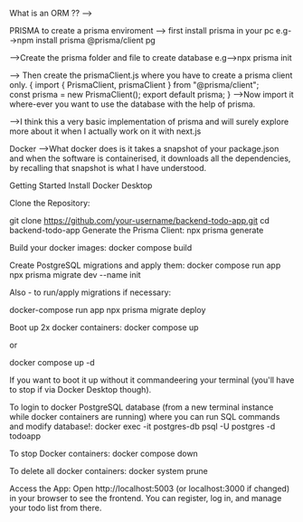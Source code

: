What is an ORM ??
-->

PRISMA
to create a prisma enviroment
--> first install prisma in your pc
e.g-->npm install prisma @prisma/client pg

-->Create the prisma folder and file to create database
e.g-->npx prisma init

--> Then create the prismaClient.js where you have to create a prisma client only.
{
import { PrismaClient, prismaClient } from "@prisma/client";  
const prisma = new PrismaClient();
export default prisma;
}
-->Now import it where-ever you want to use the database with the help of prisma.




-->I think this a very basic implementation of prisma and will surely explore more about it when I actually work on it with next.js

Docker
-->What docker does is it takes a snapshot of your package.json and when the software is containerised, it downloads all the dependencies, by recalling that snapshot is what I have understood.




Getting Started
Install Docker Desktop

Clone the Repository:

git clone https://github.com/your-username/backend-todo-app.git
cd backend-todo-app
Generate the Prisma Client:
npx prisma generate

Build your docker images:
docker compose build

Create PostgreSQL migrations and apply them:
docker compose run app npx prisma migrate dev --name init

Also - to run/apply migrations if necessary:

docker-compose run app npx prisma migrate deploy

Boot up 2x docker containers:
docker compose up

or

docker compose up -d

If you want to boot it up without it commandeering your terminal (you'll have to stop if via Docker Desktop though).

To login to docker PostgreSQL database (from a new terminal instance while docker containers are running) where you can run SQL commands and modify database!:
docker exec -it postgres-db psql -U postgres -d todoapp

To stop Docker containers:
docker compose down

To delete all docker containers:
docker system prune

Access the App:
Open http://localhost:5003 (or localhost:3000 if changed) in your browser to see the frontend. You can register, log in, and manage your todo list from there.